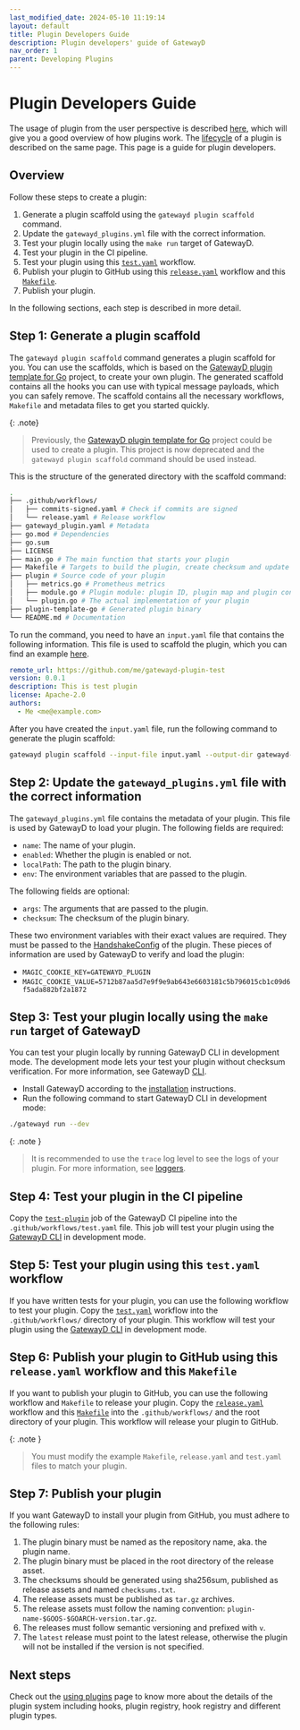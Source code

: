 ```yaml
---
last_modified_date: 2024-05-10 11:19:14
layout: default
title: Plugin Developers Guide
description: Plugin developers' guide of GatewayD
nav_order: 1
parent: Developing Plugins
---
```


# Plugin Developers Guide

The usage of plugin from the user perspective is described [here](/using-plugins/plugins), which will give you a good overview of how plugins work. The [lifecycle](/using-plugins/plugins#lifecycle) of a plugin is described on the same page. This page is a guide for plugin developers.

## Overview

Follow these steps to create a plugin:

1. Generate a plugin scaffold using the `gatewayd plugin scaffold` command.
2. Update the `gatewayd_plugins.yml` file with the correct information.
3. Test your plugin locally using the `make run` target of GatewayD.
4. Test your plugin in the CI pipeline.
5. Test your plugin using this [`test.yaml`](https://github.com/gatewayd-io/gatewayd-plugin-cache/blob/main/.github/workflows/test.yaml) workflow.
6. Publish your plugin to GitHub using this [`release.yaml`](https://github.com/gatewayd-io/gatewayd-plugin-cache/blob/main/.github/workflows/release.yaml) workflow and this [`Makefile`](https://github.com/gatewayd-io/gatewayd-plugin-cache/blob/main/Makefile).
7. Publish your plugin.

In the following sections, each step is described in more detail.

## Step 1: Generate a plugin scaffold

The `gatewayd plugin scaffold` command generates a plugin scaffold for you. You can use the scaffolds, which is based on the [GatewayD plugin template for Go](https://github.com/gatewayd-io/plugin-template-go) project, to create your own plugin. The generated scaffold contains all the hooks you can use with typical message payloads, which you can safely remove. The scaffold contains all the necessary workflows, `Makefile` and metadata files to get you started quickly.

{: .note}
> Previously, the [GatewayD plugin template for Go](https://github.com/gatewayd-io/plugin-template-go) project could be used to create a plugin. This project is now deprecated and the `gatewayd plugin scaffold` command should be used instead.

This is the structure of the generated directory with the scaffold command:

```bash
.
├── .github/workflows/
│   ├── commits-signed.yaml # Check if commits are signed
│   └── release.yaml # Release workflow
├── gatewayd_plugin.yaml # Metadata
├── go.mod # Dependencies
├── go.sum
├── LICENSE
├── main.go # The main function that starts your plugin
├── Makefile # Targets to build the plugin, create checksum and update dependencies
├── plugin # Source code of your plugin
│   ├── metrics.go # Prometheus metrics
│   ├── module.go # Plugin module: plugin ID, plugin map and plugin config
│   └── plugin.go # The actual implementation of your plugin
├── plugin-template-go # Generated plugin binary
└── README.md # Documentation
```

To run the command, you need to have an `input.yaml` file that contains the following information. This file is used to scaffold the plugin, which you can find an example [here](https://raw.githubusercontent.com/gatewayd-io/gatewayd/main/plugin/.template/input.example.yaml).

```yaml
remote_url: https://github.com/me/gatewayd-plugin-test
version: 0.0.1
description: This is test plugin
license: Apache-2.0
authors:
  - Me <me@example.com>
```

After you have created the `input.yaml` file, run the following command to generate the plugin scaffold:

```bash
gatewayd plugin scaffold --input-file input.yaml --output-dir gatewayd-plugin-test
```

## Step 2: Update the `gatewayd_plugins.yml` file with the correct information

The `gatewayd_plugins.yml` file contains the metadata of your plugin. This file is used by GatewayD to load your plugin. The following fields are required:

- `name`: The name of your plugin.
- `enabled`: Whether the plugin is enabled or not.
- `localPath`: The path to the plugin binary.
- `env`: The environment variables that are passed to the plugin.

The following fields are optional:

- `args`: The arguments that are passed to the plugin.
- `checksum`: The checksum of the plugin binary.

These two environment variables with their exact values are required. They must be passed to the [HandshakeConfig](https://github.com/gatewayd-io/gatewayd/blob/1709235b0629fc591b29473551f8f623926662cb/plugin/.template/project/%7B%7B%20plugin_name%20%7D%7D/main.go#L44-L45) of the plugin. These pieces of information are used by GatewayD to verify and load the plugin:

- `MAGIC_COOKIE_KEY=GATEWAYD_PLUGIN`
- `MAGIC_COOKIE_VALUE=5712b87aa5d7e9f9e9ab643e6603181c5b796015cb1c09d6f5ada882bf2a1872`

## Step 3: Test your plugin locally using the `make run` target of GatewayD

You can test your plugin locally by running GatewayD CLI in development mode. The development mode lets your test your plugin without checksum verification. For more information, see GatewayD [CLI](/using-gatewayd/CLI).

- Install GatewayD according to the [installation](/getting-started/installation) instructions.
- Run the following command to start GatewayD CLI in development mode:

```bash
./gatewayd run --dev
```

{: .note }
> It is recommended to use the `trace` log level to see the logs of your plugin. For more information, see [loggers](/using-gatewayd/global-configuration/loggers).

## Step 4: Test your plugin in the CI pipeline

Copy the [`test-plugin`](https://github.com/gatewayd-io/gatewayd/blob/213ba09fbf20f0b3923d246d4320dab46fdf8be3/.github/workflows/test.yaml#L61-L144) job of the GatewayD CI pipeline into the `.github/workflows/test.yaml` file. This job will test your plugin using the [GatewayD CLI](/using-gatewayd/CLI) in development mode.

## Step 5: Test your plugin using this `test.yaml` workflow

If you have written tests for your plugin, you can use the following workflow to test your plugin. Copy the [`test.yaml`](https://github.com/gatewayd-io/gatewayd-plugin-cache/blob/main/.github/workflows/test.yaml) workflow into the `.github/workflows/` directory of your plugin. This workflow will test your plugin using the [GatewayD CLI](/using-gatewayd/CLI) in development mode.

## Step 6: Publish your plugin to GitHub using this `release.yaml` workflow and this `Makefile`

If you want to publish your plugin to GitHub, you can use the following workflow and `Makefile` to release your plugin. Copy the [`release.yaml`](https://github.com/gatewayd-io/gatewayd/blob/main/plugin/.template/project/%7B%7B%20plugin_name%20%7D%7D/.github/workflows/release.yaml) workflow and this [`Makefile`](https://github.com/gatewayd-io/gatewayd/blob/main/plugin/.template/project/%7B%7B%20plugin_name%20%7D%7D/Makefile) into the `.github/workflows/` and the root directory of your plugin. This workflow will release your plugin to GitHub.

{: .note }
> You must modify the example `Makefile`, `release.yaml` and `test.yaml` files to match your plugin.

## Step 7: Publish your plugin

If you want GatewayD to install your plugin from GitHub, you must adhere to the following rules:

1. The plugin binary must be named as the repository name, aka. the plugin name.
2. The plugin binary must be placed in the root directory of the release asset.
3. The checksums should be generated using sha256sum, published as release assets and named `checksums.txt`.
4. The release assets must be published as `tar.gz` archives.
5. The release assets must follow the naming convention: `plugin-name-$GOOS-$GOARCH-version.tar.gz`.
6. The releases must follow semantic versioning and prefixed with `v`.
7. The `latest` release must point to the latest release, otherwise the plugin will not be installed if the version is not specified.

<!-- ## Step 9: Publish your plugin to the GatewayD plugin registry

We have plans to create a plugin registry for GatewayD. Until then, you can publish your plugin on GitHub. -->

## Next steps

Check out the [using plugins](/using-plugins/plugins) page to know more about the details of the plugin system including hooks, plugin registry, hook registry and different plugin types.
